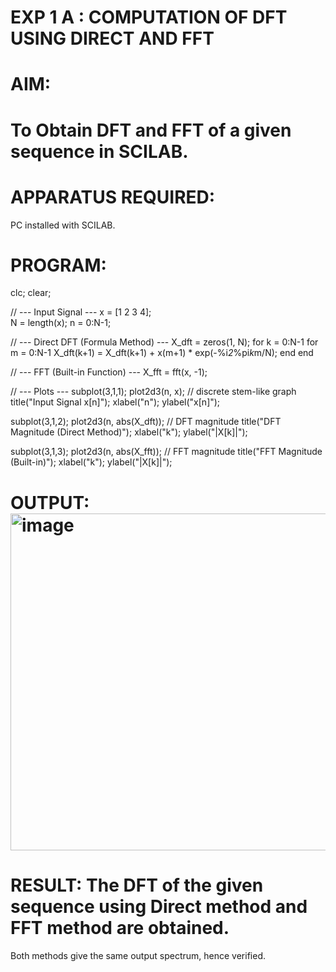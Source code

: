 # EXP 1 A : COMPUTATION OF DFT USING DIRECT AND FFT

# AIM: 

# To Obtain DFT and FFT of a given sequence in SCILAB. 

# APPARATUS REQUIRED: 
PC installed with SCILAB. 

# PROGRAM: 
clc;
clear;

// --- Input Signal ---
x = [1 2 3 4];   
N = length(x);
n = 0:N-1;

// --- Direct DFT (Formula Method) ---
X_dft = zeros(1, N);
for k = 0:N-1
    for m = 0:N-1
        X_dft(k+1) = X_dft(k+1) + x(m+1) * exp(-%i*2*%pi*k*m/N);
    end
end

// --- FFT (Built-in Function) ---
X_fft = fft(x, -1);

// --- Plots ---
subplot(3,1,1);
plot2d3(n, x);   // discrete stem-like graph
title("Input Signal x[n]");
xlabel("n"); ylabel("x[n]");

subplot(3,1,2);
plot2d3(n, abs(X_dft));   // DFT magnitude
title("DFT Magnitude (Direct Method)");
xlabel("k"); ylabel("|X[k]|");

subplot(3,1,3);
plot2d3(n, abs(X_fft));   // FFT magnitude
title("FFT Magnitude (Built-in)");
xlabel("k"); ylabel("|X[k]|");

# OUTPUT:<img width="958" height="539" alt="image" src="https://github.com/user-attachments/assets/8e954162-2021-44b4-9bdd-a9d4b91e9cd0" />





# RESULT: The DFT of the given sequence using Direct method and FFT method are obtained.
Both methods give the same output spectrum, hence verified.
